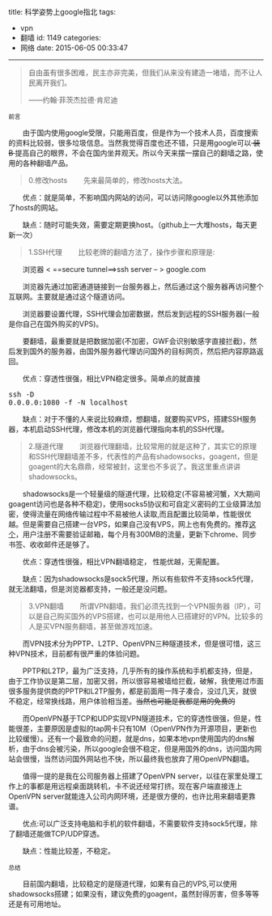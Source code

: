 title: 科学姿势上google指北
tags:
  - vpn
  - 翻墙
id: 1149
categories:
  - 网络
date: 2015-06-05 00:33:47
---

> 自由虽有很多困难，民主亦非完美，但我们从来没有建造一堵墙，而不让人民离开我们。
> 
> ——约翰·菲茨杰拉德·肯尼迪

`前言`

　　由于国内使用google受限，只能用百度，但是作为一个技术人员，百度搜索的资料比较弱，很多垃圾信息。当然我觉得百度也还不错，只是用google可以<del datetime="2015-06-04T15:33:21+00:00"> 装B </del>提高自己的眼界，不会在国内坐井观天。所以今天来摆一摆自己的翻墙之路，使用的各种翻墙产品。

<!--more -->

> 0.修改hosts
　　先来最简单的，修改hosts大法。

　　优点：就是简单，不影响国内网站的访问，可以访问除google以外其他添加了hosts的网站。

　　缺点：随时可能失效，需要定期更换host。（github上一大堆hosts，每天更新一次）

> 1.SSH代理
　　比较老牌的翻墙方法了，操作步骤和原理是:

　　浏览器 < ==secure tunnel==>ssh server – > google.com

　　浏览器先通过加密通道链接到一台服务器上，然后通过这个服务器再访问整个互联网。主要就是通过这个隧道访问。

　　浏览器要设置代理，SSH代理会加密数据，然后发到远程的SSH服务器(一般是你自己在国外购买的VPS)。

　　要翻墙，最重要就是把数据加密(不加密，GWF会识别敏感字直接拦截)，然后发到国外的服务器，由国外服务器代理访问国外的目标网页，然后把内容原路返回。

　　优点：穿透性很强，相比VPN稳定很多。简单点的就直接
　　<pre>ssh -D 0.0.0.0:1080  -f -N localhost</pre>

　　缺点：对于不懂的人来说比较麻烦，想翻墙，就要购买VPS，搭建SSH服务器，本机启动SSH代理，修改本机的浏览器代理指向本机的SSH代理。

> 2.隧道代理
　　浏览器代理翻墙，比较常用的就是这种了，其实它的原理和SSH代理翻墙差不多，代表性的产品有shadowsocks，goagent，但是goagent的大名鼎鼎，经常被封，这里也不多说了。我这里重点讲讲shadowsocks。

　　shadowsocks是一个轻量级的隧道代理，比较稳定(不容易被河蟹，X大期间goagent访问也是各种不稳定)，使用socks5协议和可自定义密码的工业级算法加密，使得流量在网络传输过程中不易被他人读取,而且配置比较简单，性能很优越。但是需要自己搭建一台VPS，如果自己没有VPS，网上也有免费的。推荐[这个](http://proxy999.objweb.com "这个")，用户注册不需要验证邮箱，每个月有300MB的流量，更新下chrome、同步书签、收收邮件还是够了。

　　优点：穿透性很强，相比VPN翻墙稳定， 性能优越，无需配置。

　　缺点：因为shadowsocks是sock5代理，所以有些软件不支持sock5代理，就无法翻墙，但是浏览器都支持，一般还是没问题。

> 3.VPN翻墙
　　所谓VPN翻墙，我们必须先找到一个VPN服务器（IP），可以是自己购买国外的VPS搭建，也可以是用他人已搭建好的VPN。比较多的人是买VPN服务翻墙，甚至做游戏加速。

　　而VPN技术分为PPTP、L2TP、OpenVPN三种隧道技术，但是很可惜，这三种VPN技术，目前都有很严重的体验问题。

　　PPTP和L2TP，最为广泛支持，几乎所有的操作系统和手机都支持，但是，由于工作协议是第二层，加密又弱，所以很容易被墙给拦截，破解，我使用过市面很多服务提供商的PPTP和L2TP服务，都是前面用一阵子凑合，没过几天，就很不稳定，经常换线路，用户体验相当差。<del datetime="2015-06-04T15:33:21+00:00">当然也可能是我都是用的免费的</del>

　　而OpenVPN基于TCP和UDP实现VPN隧道技术，它的穿透性很强，但是，性能很差，主要原因是虚拟的tap网卡只有10M（OpenVPN作为开源项目，更新也比较缓慢）。还有一个最致命的问题，就是dns，如果本地vpn使用国内的dns解析，由于dns会被污染，所以google会很不稳定，但是用国外的dns，访问国内网站会很慢，当然访问国外网站也不快，所以最终我也放弃了用OpenVPN翻墙。

　　值得一提的是我在公司服务器上搭建了OpenVPN server，以往在家里处理工作上的事都是用远程桌面跳转机，卡不说还经常打挤。现在客户端直接连上OpenVPN server就能连入公司内网环境，还是很方便的，也许比用来翻墙更靠谱。

　　优点:可以广泛支持电脑和手机的软件翻墙，不需要软件支持sock5代理，除了翻墙还能做TCP/UDP穿透。

　　缺点：性能比较差，不稳定。

`总结`

　　目前国内翻墙，比较稳定的是隧道代理，如果有自己的VPS,可以使用shadowsocks搭建；如果没有，建议免费的goagent，虽然封得厉害，但多等等还是有可用地址。